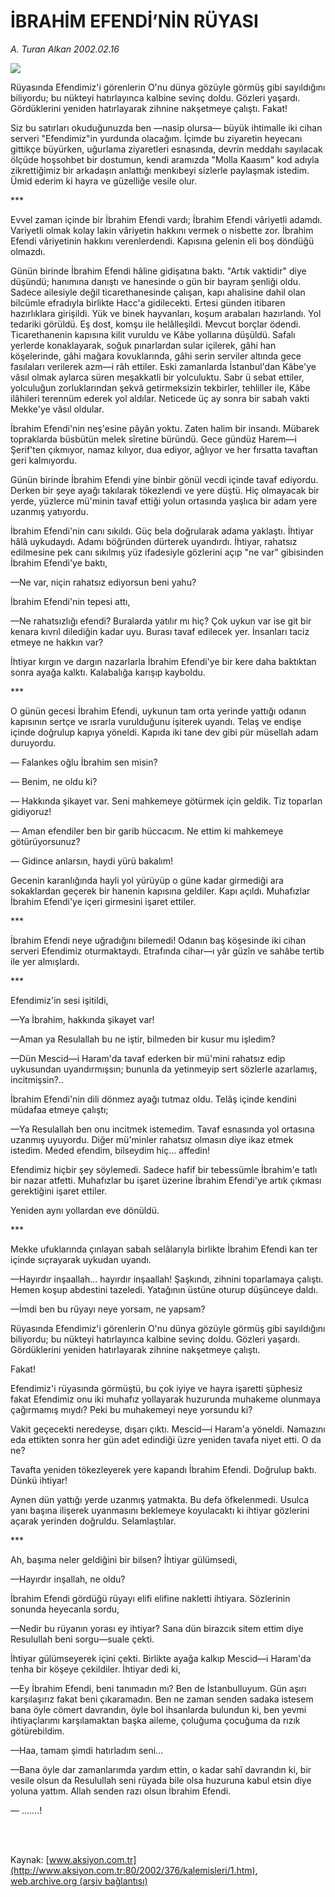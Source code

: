 # İBRAHİM EFENDİ’NİN RÜYASI

*A. Turan Alkan 2002.02.16*

<div>
 <img border="0" src="/web/20020403101658im_/http://www.aksiyon.com.tr/yazar/aturanalkan.jpg"/>
 <p class="spot">
  Rüyasında Efendimiz'i görenlerin O'nu dünya gözüyle görmüş gibi sayıldığını biliyordu; bu nükteyi hatırlayınca kalbine sevinç doldu. Gözleri yaşardı. Gördüklerini yeniden hatırlayarak zihnine nakşetmeye çalıştı. Fakat!
 </p>
 <p class="metin">
 </p>
 <p class="metin">
  Siz bu satırları okuduğunuzda ben —nasip olursa— büyük ihtimalle iki cihan serveri "Efendimiz"in yurdunda olacağım. İçimde bu ziyaretin heyecanı gittikçe büyürken, uğurlama ziyaretleri esnasında, devrin meddahı sayılacak ölçüde hoşsohbet bir dostumun, kendi aramızda "Molla Kaasım" kod adıyla zikrettiğimiz bir arkadaşın anlattığı menkıbeyi sizlerle paylaşmak istedim. Ümid ederim ki hayra ve güzelliğe vesile olur.
 </p>
 <p class="metin">
  ***
 </p>
 <p class="metin">
  Evvel zaman içinde bir İbrahim Efendi vardı; İbrahim Efendi vâriyetli adamdı. Variyetli olmak kolay lakin vâriyetin hakkını vermek o nisbette zor. İbrahim Efendi vâriyetinin hakkını verenlerdendi. Kapısına gelenin eli boş döndüğü olmazdı.
 </p>
 <p class="metin">
  Günün birinde İbrahim Efendi hâline gidişatına baktı. "Artık vaktidir" diye düşündü; hanımına danıştı ve hanesinde o gün bir bayram şenliği oldu. Sadece ailesiyle değil ticarethanesinde çalışan, kapı ahalisine dahil olan bilcümle efradıyla birlikte Hacc'a gidilecekti. Ertesi günden itibaren hazırlıklara girişildi. Yük ve binek hayvanları, koşum arabaları hazırlandı. Yol tedariki görüldü. Eş dost, komşu ile helâlleşildi. Mevcut borçlar ödendi. Ticarethanenin kapısına kilit vuruldu ve Kâbe yollarına düşüldü. Safalı yerlerde konaklayarak, soğuk pınarlardan sular içilerek, gâhi han köşelerinde, gâhi mağara kovuklarında, gâhi serin serviler altında gece fasılaları verilerek azm—i râh ettiler. Eski zamanlarda İstanbul'dan Kâbe'ye vâsıl olmak aylarca süren meşakkatli bir yolculuktu. Sabr ü sebat ettiler, yolculuğun zorluklarından şekvâ getirmeksizin tekbirler, tehliller ile, Kâbe ilâhileri terennüm ederek yol aldılar. Neticede üç ay sonra bir sabah vakti Mekke'ye vâsıl oldular.
 </p>
 <p class="metin">
  İbrahim Efendi'nin neş'esine pâyân yoktu. Zaten halim bir insandı. Mübarek topraklarda büsbütün melek sîretine büründü. Gece gündüz Harem—i Şerif'ten çıkmıyor, namaz kılıyor, dua ediyor, ağlıyor ve her fırsatta tavaftan geri kalmıyordu.
 </p>
 <p class="metin">
  Günün birinde İbrahim Efendi yine binbir gönül vecdi içinde tavaf ediyordu. Derken bir şeye ayağı takılarak tökezlendi ve yere düştü. Hiç olmayacak bir yerde, yüzlerce mü'minin tavaf ettiği yolun ortasında yaşlıca bir adam yere uzanmış yatıyordu.
 </p>
 <p class="metin">
  İbrahim Efendi'nin canı sıkıldı. Güç bela doğrularak adama yaklaştı. İhtiyar hâlâ uykudaydı. Adamı böğründen dürterek uyandırdı. İhtiyar, rahatsız edilmesine pek canı sıkılmış yüz ifadesiyle gözlerini açıp "ne var" gibisinden İbrahim Efendi'ye baktı,
 </p>
 <p class="metin">
  —Ne var, niçin rahatsız ediyorsun beni yahu?
 </p>
 <p class="metin">
  İbrahim Efendi'nin tepesi attı,
 </p>
 <p class="metin">
  —Ne rahatsızlığı efendi? Buralarda yatılır mı hiç? Çok uykun var ise git bir kenara kıvrıl dilediğin kadar uyu. Burası tavaf edilecek yer. İnsanları taciz etmeye ne hakkın var?
 </p>
 <p class="metin">
  İhtiyar kırgın ve dargın nazarlarla İbrahim Efendi'ye bir kere daha baktıktan sonra ayağa kalktı. Kalabalığa karışıp kayboldu.
 </p>
 <p class="metin">
  ***
 </p>
 <p class="metin">
  O günün gecesi İbrahim Efendi, uykunun tam orta yerinde yattığı odanın kapısının sertçe ve ısrarla vurulduğunu işiterek uyandı. Telaş ve endişe içinde doğrulup kapıya yöneldi. Kapıda iki tane dev gibi pür müsellah adam duruyordu.
 </p>
 <p class="metin">
  — Falankes oğlu İbrahim sen misin?
 </p>
 <p class="metin">
  — Benim, ne oldu ki?
 </p>
 <p class="metin">
  — Hakkında şikayet var. Seni mahkemeye götürmek için geldik. Tiz toparlan gidiyoruz!
 </p>
 <p class="metin">
  — Aman efendiler ben bir garib hüccacım. Ne ettim ki mahkemeye götürüyorsunuz?
 </p>
 <p class="metin">
  — Gidince anlarsın, haydi yürü bakalım!
 </p>
 <p class="metin">
  Gecenin karanlığında hayli yol yürüyüp o güne kadar girmediği ara sokaklardan geçerek bir hanenin kapısına geldiler. Kapı açıldı. Muhafızlar İbrahim Efendi'ye içeri girmesini işaret ettiler.
 </p>
 <p class="metin">
  ***
 </p>
 <p class="metin">
  İbrahim Efendi neye uğradığını bilemedi! Odanın baş köşesinde iki cihan serveri Efendimiz oturmaktaydı. Etrafında cihar—ı yâr güzîn ve sahâbe tertib ile yer almışlardı.
 </p>
 <p class="metin">
  ***
 </p>
 <p class="metin">
  Efendimiz'in sesi işitildi,
 </p>
 <p class="metin">
  —Ya İbrahim, hakkında şikayet var!
 </p>
 <p class="metin">
  —Aman ya Resulallah bu ne iştir, bilmeden bir kusur mu işledim?
 </p>
 <p class="metin">
  —Dün Mescid—i Haram'da tavaf ederken bir mü'mini rahatsız edip uykusundan uyandırmışsın; bununla da yetinmeyip sert sözlerle azarlamış, incitmişsin?..
 </p>
 <p class="metin">
  İbrahim Efendi'nin dili dönmez ayağı tutmaz oldu. Telâş içinde kendini müdafaa etmeye çalıştı;
 </p>
 <p class="metin">
  —Ya Resulallah ben onu incitmek istemedim. Tavaf esnasında yol ortasına uzanmış uyuyordu. Diğer mü'minler rahatsız olmasın diye ikaz etmek istedim. Meded efendim, bilseydim hiç... affedin!
 </p>
 <p class="metin">
  Efendimiz hiçbir şey söylemedi. Sadece hafif bir tebessümle İbrahim'e tatlı bir nazar atfetti. Muhafızlar bu işaret üzerine İbrahim Efendi'ye artık çıkması gerektiğini işaret ettiler.
 </p>
 <p class="metin">
  Yeniden aynı yollardan eve dönüldü.
 </p>
 <p class="metin">
  ***
 </p>
 <p class="metin">
  Mekke ufuklarında çınlayan sabah selâlarıyla birlikte İbrahim Efendi kan ter içinde sıçrayarak uykudan uyandı.
 </p>
 <p class="metin">
  —Hayırdır inşaallah... hayırdır inşaallah! Şaşkındı, zihnini toparlamaya çalıştı. Hemen koşup abdestini tazeledi. Yatağının üstüne oturup düşünceye daldı.
 </p>
 <p class="metin">
  —İmdi ben bu rüyayı neye yorsam, ne yapsam?
 </p>
 <p class="metin">
  Rüyasında Efendimiz'i görenlerin O'nu dünya gözüyle görmüş gibi sayıldığını biliyordu; bu nükteyi hatırlayınca kalbine sevinç doldu. Gözleri yaşardı. Gördüklerini yeniden hatırlayarak zihnine nakşetmeye çalıştı.
 </p>
 <p class="metin">
  Fakat!
 </p>
 <p class="metin">
  Efendimiz'i rüyasında görmüştü, bu çok iyiye ve hayra işaretti şüphesiz fakat Efendimiz onu iki muhafız yollayarak huzurunda muhakeme olunmaya çağırmamış mıydı? Peki bu muhakemeyi neye yorsundu ki?
 </p>
 <p class="metin">
  Vakit geçecekti neredeyse, dışarı çıktı. Mescid—i Haram'a yöneldi. Namazını eda ettikten sonra her gün adet edindiği üzre yeniden tavafa niyet etti. O da ne?
 </p>
 <p class="metin">
  Tavafta yeniden tökezleyerek yere kapandı İbrahim Efendi. Doğrulup baktı. Dünkü ihtiyar!
 </p>
 <p class="metin">
  Aynen dün yattığı yerde uzanmış yatmakta. Bu defa öfkelenmedi. Usulca yanı başına ilişerek uyanmasını beklemeye koyulacaktı ki ihtiyar gözlerini açarak yerinden doğruldu. Selamlaştılar.
 </p>
 <p class="metin">
  ***
 </p>
 <p class="metin">
  Ah, başıma neler geldiğini bir bilsen? İhtiyar gülümsedi,
 </p>
 <p class="metin">
  —Hayırdır inşallah, ne oldu?
 </p>
 <p class="metin">
  İbrahim Efendi gördüğü rüyayı elifi elifine nakletti ihtiyara. Sözlerinin sonunda heyecanla sordu,
 </p>
 <p class="metin">
  —Nedir bu rüyanın yorası ey ihtiyar? Sana dün birazcık sitem ettim diye Resulullah beni sorgu—suale çekti.
 </p>
 <p class="metin">
  İhtiyar gülümseyerek içini çekti. Birlikte ayağa kalkıp Mescid—i Haram'da tenha bir köşeye çekildiler. İhtiyar dedi ki,
 </p>
 <p class="metin">
  —Ey İbrahim Efendi, beni tanımadın mı? Ben de İstanbulluyum. Gün aşırı karşılaşırız fakat beni çıkaramadın. Ben ne zaman senden sadaka istesem bana öyle cömert davrandın, öyle bol ihsanlarda bulundun ki, ben yevmi ihtiyaçlarımı karşılamaktan başka aileme, çoluğuma çocuğuma da rızık götürebildim.
 </p>
 <p class="metin">
  —Haa, tamam şimdi hatırladım seni...
 </p>
 <p class="metin">
  —Bana öyle dar zamanlarımda yardım ettin, o kadar sahî davrandın ki, bir vesile olsun da Resulullah seni rüyada bile olsa huzuruna kabul etsin diye yoluna yattım. Allah senden razı olsun İbrahim Efendi.
 </p>
 <p class="metin">
  — .......!
 </p>
 <p class="metin">
 </p>
 <br/>
 <br/>
</div>

Kaynak: [www.aksiyon.com.tr](http://www.aksiyon.com.tr:80/2002/376/kalemisleri/1.htm), [web.archive.org (arşiv bağlantısı)](http://web.archive.org/web/20020403101658/http://www.aksiyon.com.tr:80/2002/376/kalemisleri/1.htm)
